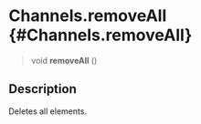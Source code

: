 Channels.removeAll {#Channels.removeAll}
==================

> void **removeAll** ()

Description
-----------

Deletes all elements.
